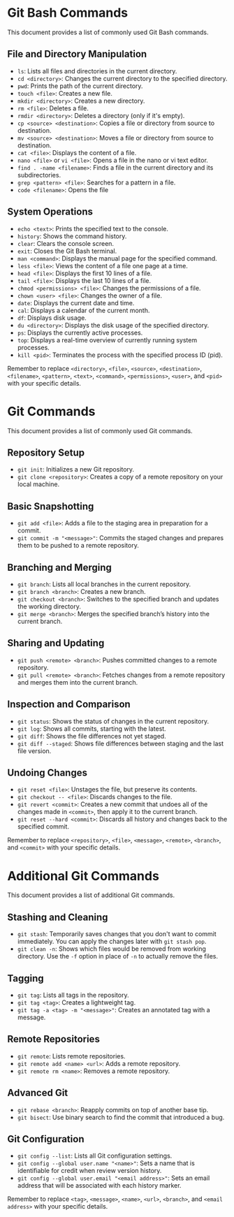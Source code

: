 # Git Bash Commands

This document provides a list of commonly used Git Bash commands.

## File and Directory Manipulation

- `ls`: Lists all files and directories in the current directory.
- `cd <directory>`: Changes the current directory to the specified directory.
- `pwd`: Prints the path of the current directory.
- `touch <file>`: Creates a new file.
- `mkdir <directory>`: Creates a new directory.
- `rm <file>`: Deletes a file.
- `rmdir <directory>`: Deletes a directory (only if it's empty).
- `cp <source> <destination>`: Copies a file or directory from source to destination.
- `mv <source> <destination>`: Moves a file or directory from source to destination.
- `cat <file>`: Displays the content of a file.
- `nano <file>` or `vi <file>`: Opens a file in the nano or vi text editor.
- `find . -name <filename>`: Finds a file in the current directory and its subdirectories.
- `grep <pattern> <file>`: Searches for a pattern in a file.
- `code <filename>`: Opens the file

## System Operations

- `echo <text>`: Prints the specified text to the console.
- `history`: Shows the command history.
- `clear`: Clears the console screen.
- `exit`: Closes the Git Bash terminal.
- `man <command>`: Displays the manual page for the specified command.
- `less <file>`: Views the content of a file one page at a time.
- `head <file>`: Displays the first 10 lines of a file.
- `tail <file>`: Displays the last 10 lines of a file.
- `chmod <permissions> <file>`: Changes the permissions of a file.
- `chown <user> <file>`: Changes the owner of a file.
- `date`: Displays the current date and time.
- `cal`: Displays a calendar of the current month.
- `df`: Displays disk usage.
- `du <directory>`: Displays the disk usage of the specified directory.
- `ps`: Displays the currently active processes.
- `top`: Displays a real-time overview of currently running system processes.
- `kill <pid>`: Terminates the process with the specified process ID (pid).

Remember to replace `<directory>`, `<file>`, `<source>`, `<destination>`, `<filename>`, `<pattern>`, `<text>`, `<command>`, `<permissions>`, `<user>`, and `<pid>` with your specific details.




# Git Commands

This document provides a list of commonly used Git commands.

## Repository Setup

- `git init`: Initializes a new Git repository.
- `git clone <repository>`: Creates a copy of a remote repository on your local machine.

## Basic Snapshotting

- `git add <file>`: Adds a file to the staging area in preparation for a commit.
- `git commit -m "<message>"`: Commits the staged changes and prepares them to be pushed to a remote repository.

## Branching and Merging

- `git branch`: Lists all local branches in the current repository.
- `git branch <branch>`: Creates a new branch.
- `git checkout <branch>`: Switches to the specified branch and updates the working directory.
- `git merge <branch>`: Merges the specified branch’s history into the current branch.

## Sharing and Updating

- `git push <remote> <branch>`: Pushes committed changes to a remote repository.
- `git pull <remote> <branch>`: Fetches changes from a remote repository and merges them into the current branch.

## Inspection and Comparison

- `git status`: Shows the status of changes in the current repository.
- `git log`: Shows all commits, starting with the latest.
- `git diff`: Shows the file differences not yet staged.
- `git diff --staged`: Shows file differences between staging and the last file version.

## Undoing Changes

- `git reset <file>`: Unstages the file, but preserve its contents.
- `git checkout -- <file>`: Discards changes to the file.
- `git revert <commit>`: Creates a new commit that undoes all of the changes made in `<commit>`, then apply it to the current branch.
- `git reset --hard <commit>`: Discards all history and changes back to the specified commit.

Remember to replace `<repository>`, `<file>`, `<message>`, `<remote>`, `<branch>`, and `<commit>` with your specific details.




# Additional Git Commands

This document provides a list of additional Git commands.

## Stashing and Cleaning

- `git stash`: Temporarily saves changes that you don't want to commit immediately. You can apply the changes later with `git stash pop`.
- `git clean -n`: Shows which files would be removed from working directory. Use the `-f` option in place of `-n` to actually remove the files.

## Tagging

- `git tag`: Lists all tags in the repository.
- `git tag <tag>`: Creates a lightweight tag.
- `git tag -a <tag> -m "<message>"`: Creates an annotated tag with a message.

## Remote Repositories

- `git remote`: Lists remote repositories.
- `git remote add <name> <url>`: Adds a remote repository.
- `git remote rm <name>`: Removes a remote repository.

## Advanced Git

- `git rebase <branch>`: Reapply commits on top of another base tip.
- `git bisect`: Use binary search to find the commit that introduced a bug.

## Git Configuration

- `git config --list`: Lists all Git configuration settings.
- `git config --global user.name "<name>"`: Sets a name that is identifiable for credit when review version history.
- `git config --global user.email "<email address>"`: Sets an email address that will be associated with each history marker.

Remember to replace `<tag>`, `<message>`, `<name>`, `<url>`, `<branch>`, and `<email address>` with your specific details.